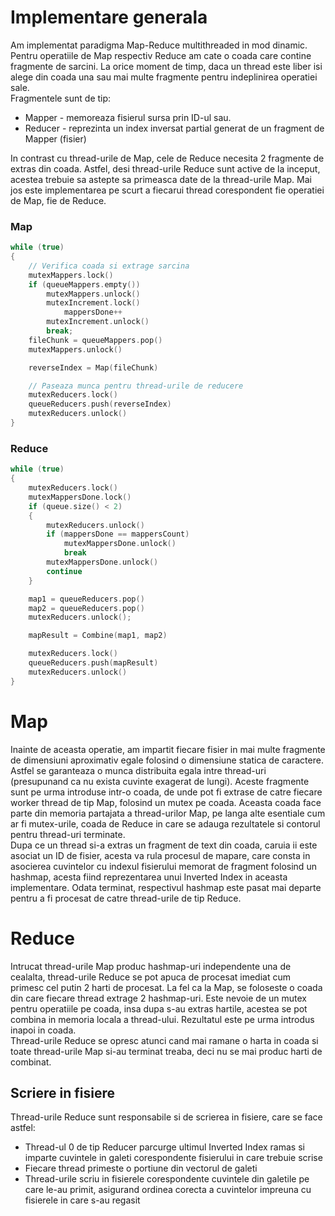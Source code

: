 # Implementare generala
Am implementat paradigma Map-Reduce multithreaded in mod dinamic.
Pentru operatiile de Map respectiv Reduce am cate o coada care contine fragmente de sarcini.
La orice moment de timp, daca un thread este liber isi alege din coada una sau mai multe fragmente pentru indeplinirea operatiei sale. <br>
Fragmentele sunt de tip:
- Mapper - memoreaza fisierul sursa prin ID-ul sau. <br>
- Reducer - reprezinta un index inversat partial generat de un fragment de Mapper (fisier) <br>

In contrast cu thread-urile de Map, cele de Reduce necesita 2 fragmente de extras din coada. 
Astfel, desi thread-urile Reduce sunt active de la inceput, acestea trebuie sa astepte sa primeasca date de la thread-urile Map.
Mai jos este implementarea pe scurt a fiecarui thread corespondent fie operatiei de Map, fie de Reduce.

### Map
```cpp
while (true)
{
    // Verifica coada si extrage sarcina
    mutexMappers.lock()
    if (queueMappers.empty())
        mutexMappers.unlock()
        mutexIncrement.lock()
            mappersDone++
        mutexIncrement.unlock()
        break;
    fileChunk = queueMappers.pop()
    mutexMappers.unlock()

    reverseIndex = Map(fileChunk)

    // Paseaza munca pentru thread-urile de reducere
    mutexReducers.lock()
    queueReducers.push(reverseIndex)
    mutexReducers.unlock()
}
```
### Reduce
```cpp
while (true)
{
    mutexReducers.lock()
    mutexMappersDone.lock()
    if (queue.size() < 2)
    {
        mutexReducers.unlock()
        if (mappersDone == mappersCount)
            mutexMappersDone.unlock()
            break
        mutexMappersDone.unlock()
        continue
    }

    map1 = queueReducers.pop()
    map2 = queueReducers.pop()
    mutexReducers.unlock();

    mapResult = Combine(map1, map2)

    mutexReducers.lock()
    queueReducers.push(mapResult)
    mutexReducers.unlock()
}
```

# Map
Inainte de aceasta operatie, am impartit fiecare fisier in mai multe fragmente de dimensiuni aproximativ egale folosind o dimensiune statica de caractere. Astfel se garanteaza o munca distribuita egala intre thread-uri (presupunand ca nu exista cuvinte exagerat de lungi). Aceste fragmente sunt pe urma introduse intr-o coada, de unde pot fi extrase de catre fiecare worker thread de tip Map, folosind un mutex pe coada. Aceasta coada face parte din memoria partajata a thread-urilor Map, pe langa alte esentiale cum ar fi mutex-urile, coada de Reduce in care se adauga rezultatele si contorul pentru thread-uri terminate. <br>
Dupa ce un thread si-a extras un fragment de text din coada, caruia ii este asociat un ID de fisier, acesta va rula procesul de mapare, care consta in asocierea cuvintelor cu indexul fisierului memorat de fragment folosind un hashmap, acesta fiind reprezentarea unui Inverted Index in aceasta implementare. Odata terminat, respectivul hashmap este pasat mai departe pentru a fi procesat de catre thread-urile de tip Reduce.
# Reduce
Intrucat thread-urile Map produc hashmap-uri independente una de cealalta, thread-urile Reduce se pot apuca de procesat imediat cum primesc cel putin 2 harti
de procesat. La fel ca la Map, se foloseste o coada din care fiecare thread extrage 2 hashmap-uri. Este nevoie de un mutex pentru operatiile pe coada, insa dupa s-au extras hartile, acestea se pot combina in memoria locala a thread-ului. Rezultatul este pe urma introdus inapoi in coada.<br>
Thread-urile Reduce se opresc atunci cand mai ramane o harta in coada si toate thread-urile Map si-au terminat treaba, deci nu se mai produc harti de combinat.<br>
## Scriere in fisiere
Thread-urile Reduce sunt responsabile si de scrierea in fisiere, care se face astfel:<br>
- Thread-ul 0 de tip Reducer parcurge ultimul Inverted Index ramas si imparte cuvintele in galeti corespondente fisierului in care trebuie scrise
- Fiecare thread primeste o portiune din vectorul de galeti
- Thread-urile scriu in fisierele corespondente cuvintele din galetile pe care le-au primit, asigurand ordinea corecta a cuvintelor impreuna cu fisierele in care s-au regasit